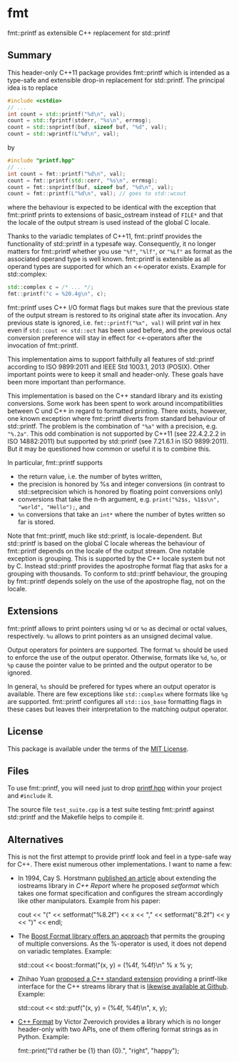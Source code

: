 # fmt
fmt::printf as extensible C++ replacement for std::printf

## Summary

This header-only C++11 package provides fmt::printf which
is intended as a type-safe and extensible drop-in replacement
for std::printf. The principal idea is to replace

```C++
#include <cstdio>
// ...
int count = std::printf("%d\n", val);
count = std::fprintf(stderr, "%s\n", errmsg);
count = std::snprintf(buf, sizeof buf, "%d", val);
count = std::wprintf(L"%d\n", val);
```

by

```C++
#include "printf.hpp"
// ...
int count = fmt::printf("%d\n", val);
count = fmt::printf(std::cerr, "%s\n", errmsg);
count = fmt::snprintf(buf, sizeof buf, "%d\n", val);
count = fmt::printf(L"%d\n", val); // goes to std::wcout
```

where the behaviour is expected to be identical with the exception that
fmt::printf prints to extensions of basic_ostream instead of `FILE*`
and that the locale of the output stream is used instead of the global
C locale.

Thanks to the variadic templates of C++11, fmt::printf provides the
functionality of std::printf in a typesafe way.  Consequently, it no
longer matters for fmt::printf whether you use `"%f"`, `"%lf"`, or
`"%Lf"` as format as the associated operand type is well known.
fmt::printf is extensible as all operand types are supported
for which an <<-operator exists. Example for std::complex:

```C++
std::complex c = /* ... */;
fmt::printf("c = %20.4g\n", c);
```

fmt::printf uses C++ I/O format flags but makes sure that the previous
state of the output stream is restored to its original state after its
invocation. Any previous state is ignored, i.e. `fmt::printf("%x", val)`
will print _val_ in hex even if `std::cout << std::oct` has been used
before, and the previous octal conversion preference will stay in
effect for <<-operators after the invocation of fmt::printf.

This implementation aims to support faithfully all features of
std::printf according to ISO 9899:2011 and IEEE Std 1003.1, 2013
(POSIX). Other important points were to keep it small and
header-only. These goals have been more important than performance.

This implementation is based on the C++ standard
library and its existing conversions. Some work has
been spent to work around incompatibilities between
C und C++ in regard to formatted printing. There
exists, however, one known exception where fmt::printf
diverts from standard behaviour of std::printf. The problem
is the combination of `"%a"` with a precision, e.g. `"%.2a"`.
This odd combination is not supported by C++11 (see 22.4.2.2.2
in ISO 14882:2011) but supported by std::printf (see 7.21.6.1
in ISO 9899:2011). But it may be questioned how common
or useful it is to combine this.

In particular, fmt::printf supports

* the return value, i.e. the number of bytes written,
* the precision is honored by %s and integer conversions
  (in contrast to std::setprecision which is honored
  by floating point conversions only)
* conversions that take the n-th argument, e.g.
  `print("%2$s, %1$s\n", "world", "Hello");`, and
* `%n` conversions that take an `int*` where the
  number of bytes written so far is stored.

Note that fmt::printf, much like std::printf, is
locale-dependent. But std::printf is based on the
global C locale whereas the behaviour of fmt::printf
depends on the locale of the output stream. One
notable exception is grouping. This is supported
by the C++ locale system but not by C. Instead
std::printf provides the apostrophe format flag
that asks for a grouping with thousands. To
conform to std::printf behaviour, the grouping
by fmt::printf depends solely on the use of the
apostrophe flag, not on the locale.

## Extensions
fmt::printf allows to print pointers
using `%d` or `%o` as decimal or octal values,
respectively. `%u` allows to print pointers
as an unsigned decimal value.

Output operators for pointers are supported.
The format `%s` should be used to enforce
the use of the output operator. Otherwise,
formats like `%d`, `%o`, or `%p` cause the
pointer value to be printed and the output
operator to be ignored.

In general, `%s` should be prefered for
types where an output operator is available.
There are few exceptions like `std::complex`
where formats like `%g` are supported. fmt::printf
configures all `std::ios_base` formatting flags
in these cases but leaves their interpretation to
the matching output operator.

## License

This package is available under the terms of
the [MIT License](https://opensource.org/licenses/MIT).

## Files

To use fmt::printf, you will need just to drop
[printf.hpp](https://github.com/afborchert/fmt/blob/master/printf.hpp)
within your project and `#include` it.

The source file `test_suite.cpp` is a test suite
testing fmt::printf against std::printf and
the Makefile helps to compile it.

## Alternatives

This is not the first attempt to provide printf look
and feel in a type-safe way for C++. There exist
numerous other implementations. I want to name
a few:

 * In 1994, Cay S. Horstmann
   [published an article](http://horstmann.com/cpp/iostreams.html)
   about extending the iostreams library in _C++ Report_ where he
   proposed _setformat_ which takes one format specification
   and configures the stream accordingly like other manipulators.
   Example from his paper:

	cout << "(" << setformat("%8.2f") << x << ","
	    << setformat("8.2f") << y << ")" << endl;

 * The [Boost Format library offers an
   approach](http://www.boost.org/doc/libs/1_59_0/libs/format/doc/format.html)
   that permits the grouping of multiple conversions.
   As the %-operator is used, it does not depend on
   variadic templates. Example:

	std::cout << boost::format("(x, y) = (%4f, %4f)\n" % x % y;

 * Zhihao Yuan [proposed a C++ standard extension](http://www.open-std.org/jtc1/sc22/wg21/docs/papers/2013/n3506.html)
   providing a printf-like interface for the C++ streams library that is
   [likewise available at Github](https://github.com/lichray/formatxx).
   Example:

	std::cout << std::putf("(x, y) = (%4f, %4f)\n", x, y);

 * [C++ Format](http://cppformat.github.io/latest/index.html)
   by Victor Zverovich provides a library which is no longer
   header-only with two APIs, one of them offering format strings
   as in Python. Example:

	fmt::print("I'd rather be {1} than {0}.", "right", "happy");
